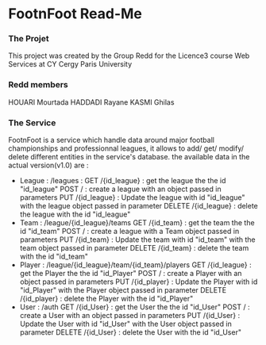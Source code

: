 # FootnFoot Read-Me
### The Projet
This project was created by the Group Redd for the Licence3 course Web Services at  CY Cergy Paris University 
### Redd members
HOUARI Mourtada
HADDADI Rayane
KASMI Ghilas
### The Service
FootnFoot is a service which handle data around major football championships and professionnal leagues, it allows to add/ get/ modify/ delete different entities in the service's database. the available data in the actual version(v1.0) are :  
* League : /leagues : 
    GET /{id_league} : get the league the the id "id_league"
    POST / : create a league with an object passed in parameters
    PUT /{id_league} : Update the league with id "id_league" with the league object passed in parameter
    DELETE /{id_league} : delete the league with the id "id_league"
* Team : /league/{id_league}/teams
    GET /{id_team} : get the team the the id "id_team"
    POST / : create a league with a Team object passed in parameters
    PUT /{id_team} : Update the team with id "id_team" with the team object passed in parameter
    DELETE /{id_team} : delete the team with the id "id_team"
* Player : /league/{id_league}/team/{id_team}/players
    GET /{id_league} : get the Player the the id "id_Player"
    POST / : create a Player with an object passed in parameters
    PUT /{id_player} : Update the Player with id "id_Player" with the Player object passed in parameter
    DELETE /{id_player} : delete the Player with the id "id_Player"
* User : /auth
    GET /{id_User} : get the User the the id "id_User"
    POST / : create a User with an object passed in parameters
    PUT /{id_User} : Update the User with id "id_User" with the User object passed in parameter
    DELETE /{id_User} : delete the User with the id "id_User"
